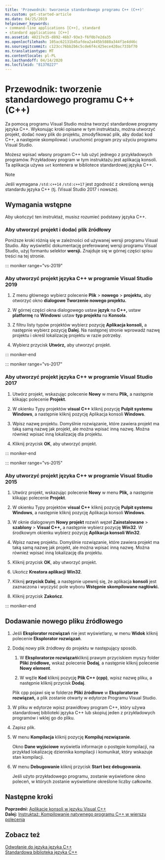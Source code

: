 ```yaml
---
title: 'Przewodnik: tworzenie standardowego programu C++ (C++)'
ms.custom: get-started-article
ms.date: 04/25/2019
helpviewer_keywords:
- command-line applications [C++], standard
- standard applications [C++]
ms.assetid: 48217e35-d892-46b7-93e3-f6f0b7e2da35
ms.openlocfilehash: 105ac62131b45afdea2a445b5888a344f1e4d46c
ms.sourcegitcommit: c123cc76bb2b6c5cde6f4c425ece420ac733bf70
ms.translationtype: MT
ms.contentlocale: pl-PL
ms.lasthandoff: 04/14/2020
ms.locfileid: "81370227"
---
```

# <a name="walkthrough-creating-a-standard-c-program-c"></a>Przewodnik: tworzenie standardowego programu C++ (C++)

Za pomocą programu Visual Studio można tworzyć standardowe programy języka C++. Wykonując kroki opisane w tym instruktażu, można utworzyć projekt, dodać nowy plik do projektu, zmodyfikować plik, aby dodać kod C++, a następnie skompilować i uruchomić program przy użyciu programu Visual Studio.

Możesz wpisać własny program C++ lub użyć jednego z przykładowych programów. Przykładowy program w tym instruktażu jest aplikacją konsoli. Ta aplikacja używa `set` kontenera w bibliotece standardowej języka C++.

> [!NOTE]
> Jeśli wymagana `/std:c++14` `/std:c++17` jest zgodność z określoną wersją standardu języka C++ (tj. (Visual Studio 2017 i nowsze).

## <a name="prerequisites"></a>Wymagania wstępne

Aby ukończyć ten instruktaż, musisz rozumieć podstawy języka C++.

### <a name="to-create-a-project-and-add-a-source-file"></a>Aby utworzyć projekt i dodać plik źródłowy

Poniższe kroki różnią się w zależności od używanej wersji programu Visual Studio. Aby wyświetlić dokumentację preferowanej wersji programu Visual Studio, użyj formantu selektor **wersji.** Znajduje się w górnej części spisu treści na tej stronie.

::: moniker range="vs-2019"

### <a name="to-create-a-c-project-in-visual-studio-2019"></a>Aby utworzyć projekt języka C++ w programie Visual Studio 2019

1. Z menu głównego wybierz polecenie **Plik** > **nowego** > **projektu,** aby otworzyć okno **dialogowe Tworzenie nowego projektu.**

1. W górnej części okna dialogowego ustaw **język** na **C++,** ustaw **platformę** na **Windows**i ustaw **typ projektu** na **Konsola**.

1. Z filtru listy typów projektów wybierz pozycję **Aplikacja konsoli,** a następnie wybierz pozycję **Dalej**. Na następnej stronie wprowadź nazwę projektu i określ lokalizację projektu w razie potrzeby.

1. Wybierz przycisk **Utwórz,** aby utworzyć projekt.

::: moniker-end

::: moniker range="vs-2017"

### <a name="to-create-a-c-project-in-visual-studio-2017"></a>Aby utworzyć projekt języka C++ w programie Visual Studio 2017

1. Utwórz projekt, wskazując polecenie **Nowy** w menu **Plik,** a następnie klikając polecenie **Projekt**.

1. W okienku Typy projektów **visual C++** kliknij pozycję **Pulpit systemu Windows**, a następnie kliknij pozycję Aplikacja konsoli **Windows**.

1. Wpisz nazwę projektu. Domyślnie rozwiązanie, które zawiera projekt ma taką samą nazwę jak projekt, ale można wpisać inną nazwę. Można również wpisać inną lokalizację dla projektu.

1. Kliknij przycisk **OK**, aby utworzyć projekt.

::: moniker-end

::: moniker range="vs-2015"

### <a name="to-create-a-c-project-in-visual-studio-2015"></a>Aby utworzyć projekt języka C++ w programie Visual Studio 2015

1. Utwórz projekt, wskazując polecenie **Nowy** w menu **Plik,** a następnie klikając polecenie **Projekt**.

1. W okienku Typy projektów **visual C++** kliknij pozycję **Pulpit systemu Windows**, a następnie kliknij pozycję Aplikacja konsoli **Windows**.

1. W oknie dialogowym **Nowy projekt** rozwiń węzeł **Zainstalowane** > **szablony** > **Visual C++,** a następnie wybierz pozycję **Win32**. W środkowym okienku wybierz pozycję **Aplikacja konsoli Win32**.

1. Wpisz nazwę projektu. Domyślnie rozwiązanie, które zawiera projekt ma taką samą nazwę jak projekt, ale można wpisać inną nazwę. Można również wpisać inną lokalizację dla projektu.

1. Kliknij przycisk **OK**, aby utworzyć projekt.

1. Ukończ **Kreatora aplikacji Win32**.

1. Kliknij **przycisk Dalej**, a następnie upewnij się, że aplikacja **konsoli** jest zaznaczona i wyczyść pole wyboru **Wstępnie skompilowane nagłówki.**

1. Kliknij przycisk **Zakończ**.

::: moniker-end

## <a name="add-a-new-source-file"></a>Dodawanie nowego pliku źródłowego

1. Jeśli **Eksplorator rozwiązań** nie jest wyświetlany, w menu **Widok** kliknij polecenie **Eksplorator rozwiązań**.

1. Dodaj nowy plik źródłowy do projektu w następujący sposób.

   1. W **Eksploratorze rozwiązań**kliknij prawym przyciskiem myszy folder **Pliki źródłowe,** wskaż polecenie **Dodaj**, a następnie kliknij polecenie **Nowy element**.

   1. W węźle **Kod** kliknij pozycję **Plik C++ (cpp)**, wpisz nazwę pliku, a następnie kliknij przycisk **Dodaj**.

   Plik cpp pojawi się w folderze **Pliki źródłowe** w **Eksploratorze rozwiązań,** a plik zostanie otwarty w edytorze Programu Visual Studio.

1. W pliku w edytorze wpisz prawidłowy program C++, który używa standardowej biblioteki języka C++ lub skopiuj jeden z przykładowych programów i wklej go do pliku.

1. Zapisz plik.

1. W menu **Kompilacja** kliknij pozycję **Kompiluj rozwiązanie**.

   Okno **Dane wyjściowe** wyświetla informacje o postępie kompilacji, na przykład lokalizację dziennika kompilacji i komunikat, który wskazuje stan kompilacji.

1. W menu **Debugowanie** kliknij przycisk **Start bez debugowania**.

   Jeśli użyto przykładowego programu, zostanie wyświetlone okno poleceń, w których zostanie wyświetlone określone liczby całkowite.

## <a name="next-steps"></a>Następne kroki

**Poprzedni:** [Aplikacje konsoli w języku Visual C++](../windows/console-applications-in-visual-cpp.md)<br/>
**Dalej:** [Instruktaż: Kompilowanie natywnego programu C++ w wierszu polecenia](../build/walkthrough-compiling-a-native-cpp-program-on-the-command-line.md)

## <a name="see-also"></a>Zobacz też

[Odwołanie do języka języka C++](../cpp/cpp-language-reference.md)<br/>
[Standardowa biblioteka języka C++](../standard-library/cpp-standard-library-reference.md)
